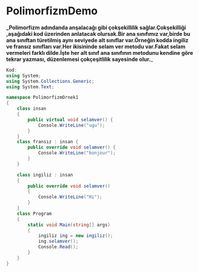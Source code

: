 # PolimorfizmDemo

**_Polimorfizm adındanda anşalacağı gibi çokşekillilik sağlar.Çokşekilliği ,aşağıdaki kod üzerinden anlatacak olursak.Bir ana sınıfımız var,birde bu ana sınıftan türetilmiş aynı seviyede alt sınıflar var.Örneğin kodda ingiliz ve fransız sınıfları var.Her ikisininde selam ver metodu var.Fakat selam vermeleri farklı dilde.İşte her alt sınıf ana sınıfının metodunu kendine göre tekrar yazması,
düzenlemesi çokçeşitlilik sayesinde olur.**_


```C#
Kod:
using System;
using System.Collections.Generic;
using System.Text;

namespace PolimorfizmOrnek1
{
    class insan 
    {
        public virtual void selamver() {
            Console.WriteLine("ugu");
        }
    }
    class fransız : insan {
        public override void selamver() {
            Console.WriteLine("bonjour");
        }
    }

    class ingiliz : insan
    {
        public override void selamver()
        {
            Console.WriteLine("Hi");
        }
    }
    class Program
    {
        static void Main(string[] args)
        {
            ingiliz ing = new ingiliz();
            ing.selamver();
            Console.Read();
        }
    }
}
```

